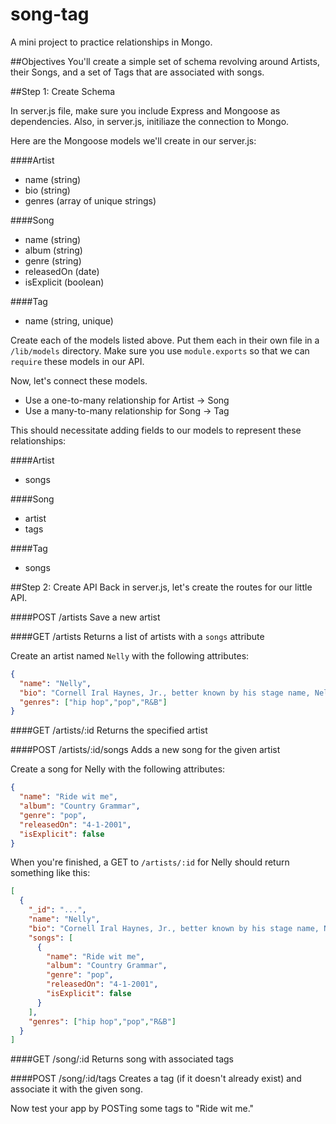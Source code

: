 song-tag
========

A mini project to practice relationships in Mongo.

##Objectives
You'll create a simple set of schema revolving around Artists, their Songs, and a set of Tags that are associated with songs.

##Step 1: Create Schema

In server.js file, make sure you include Express and Mongoose as dependencies. Also, in server.js, initiliaze the connection to Mongo.

Here are the Mongoose models we'll create in our server.js:

####Artist
 * name (string)
 * bio (string)
 * genres (array of unique strings)

####Song
 * name (string)
 * album (string)
 * genre (string)
 * releasedOn (date)
 * isExplicit (boolean)

####Tag
 * name (string, unique)

Create each of the models listed above. Put them each in their own file in a `/lib/models` directory. Make sure you use `module.exports` so that we can `require` these models in our API.

Now, let's connect these models. 

* Use a one-to-many relationship for Artist -> Song
* Use a many-to-many relationship for Song -> Tag

This should necessitate adding fields to our models to represent these relationships:

####Artist
* songs

####Song
* artist
* tags

####Tag
* songs

##Step 2: Create API
Back in server.js, let's create the routes for our little API.

####POST /artists
Save a new artist

####GET /artists
Returns a list of artists with a `songs` attribute

Create an artist named `Nelly` with the following attributes:

```json
{
  "name": "Nelly",
  "bio": "Cornell Iral Haynes, Jr., better known by his stage name, Nelly, is an American rapper, singer, songwriter, entrepreneur, investor and occasional actor from St. Louis, Missouri",
  "genres": ["hip hop","pop","R&B"]
}
```

####GET /artists/:id
Returns the specified artist

####POST /artists/:id/songs
Adds a new song for the given artist

Create a song for Nelly with the following attributes:

```json
{
  "name": "Ride wit me", 
  "album": "Country Grammar", 
  "genre": "pop", 
  "releasedOn": "4-1-2001", 
  "isExplicit": false
}
```


When you're finished, a GET to `/artists/:id` for Nelly should return something like this:

```json
[
  {
    "_id": "...",
    "name": "Nelly",
    "bio": "Cornell Iral Haynes, Jr., better known by his stage name, Nelly, is an American rapper, singer, songwriter, entrepreneur, investor and occasional actor from St. Louis, Missouri",
    "songs": [
      {
        "name": "Ride wit me", 
        "album": "Country Grammar", 
        "genre": "pop", 
        "releasedOn": "4-1-2001", 
        "isExplicit": false
      }
    ],
    "genres": ["hip hop","pop","R&B"]
  }
]
```

####GET /song/:id
Returns song with associated tags

####POST /song/:id/tags
Creates a tag (if it doesn't already exist) and associate it with the given song.

Now test your app by POSTing some tags to "Ride wit me."
